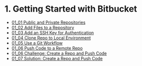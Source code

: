 # 1. Getting Started with Bitbucket

<!-- TocStart -->
- [01_01 Public and Private Repositories](./ch1_get_started/01_01_repos/README.md)
- [01_02 Add Files to a Repository](./ch1_get_started/01_02_add_files/README.md)
- [01_03 Add an SSH Key for Authentication](./ch1_get_started/01_03_ssh_key/README.md)
- [01_04 Clone Repo to Local Environment](./ch1_get_started/01_04_clone_repo/README.md)
- [01_05 Use a Git Workflow](./ch1_get_started/01_05_git_workflow/README.md)
- [01_06 Push Code to a Remote Repo](./ch1_get_started/01_06_push_code/README.md)
- [01_06 Challenge: Create a Repo and Push Code](./ch1_get_started/01_07_challenge1/README.md)
- [01_07 Solution: Create a Repo and Push Code](./ch1_get_started/01_08_solution1/README.md)
<!-- TocEnd -->


<!-- FooterSkip -->
